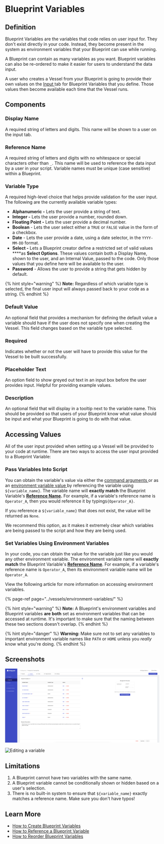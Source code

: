 # Blueprint Variables

## Definition

Blueprint Variables are the variables that code relies on user input for. They don't exist directly in your code. Instead, they become present in the system as environment variables that your Blueprint can use while running.

A Blueprint can contain as many variables as you want. Blueprint variables can also be re-ordered to make it easier for users to understand the data input.  
  
A user who creates a Vessel from your Blueprint is going to provide their own values on the [Input ](../vessels/form-input.md)tab for Blueprint Variables that you define. Those values then become available each time that the Vessel runs.

## Components

### **Display Name**

A required string of letters and digits. This name will be shown to a user on the input tab.

### Reference Name

A required string of letters and digits with no whitespace or special characters other than `_`. This name will be used to reference the data input by a user in your script. Variable names must be unique \(case sensitive\) within a Blueprint.

### **Variable** **Type**

A required high-level choice that helps provide validation for the user input. The following are the currently available variable types:

*  **Alphanumeric -** Lets the user provide a string of text.
*  **Integer -** Lets the user provide a number, rounded down.
*  **Floating Point -** Lets the user provide a decimal number.
*  **Boolean** -  Lets the user select either a `TRUE`  or `FALSE`  value in the form of a checkbox.
*  **Date** - Lets the user provide a date, using a date selector, in the `YYYY-MM-DD`  format.
*  **Select -**  Lets a Blueprint creator define a restricted set of valid values ****as **Select Options**. These values contain both a Display Name, shown to the user, and an Internal Value, passed to the code. Only those values that you define here will be available to the user. 
*  **Password** - Allows the user to provide a string that gets hidden by default.

{% hint style="warning" %}
**Note:** Regardless of which variable type is selected, the final user input will always passed back to your code as a string.
{% endhint %}

### **Default Value**

An optional field that provides a mechanism for defining the default value a variable should have if the user does not specify one when creating the Vessel. This field changes based on the variable type selected.

### **Required**

Indicates whether or not the user will have to provide this value for the Vessel to be built successfully.

### **Placeholder Text**

An option field to show greyed out text in an input box before the user provides input. Helpful for providing example values.

### **Description**

An optional field that will display in a tooltip next to the variable name. This should be provided so that users of your Blueprint know what value should be input and what your Blueprint is going to do with that value.

## Accessing Values

All of the user input provided when setting up a Vessel will be provided to your code at runtime. There are two ways to access the user input provided to a Blueprint Variable:

### **Pass Variables Into Script**

You can obtain the variable's value via either the [command arguments ](../vessels/code/command.md)or as an [environment variable value ](../vessels/environment-variables/)by referencing the variable using `${variable_name}`. The variable name will **exactly match** the Blueprint Variable's [**Reference Name**](blueprint-variables.md#reference-name)**.** For example, if a variable's reference name is `Operator_A`, then you would reference it by typing`${Operator_A}`.

If you reference a `${variable_name}` that does not exist, the value will be returned as `None`.

We recommend this option, as it makes it extremely clear which variables are being passed to the script and how they are being used.

### **Set Variables Using Environment Variables**

In your code, you can obtain the value for the variable just like you would any other environment variable. The environment variable name will **exactly match** the Blueprint Variable's [**Reference Name**](blueprint-variables.md#reference-name). For example, if a variable's reference name is `Operator_A`, then its environment variable name will be `Operator_A`.   
  
View the following article for more information on accessing environment variables.

{% page-ref page="../vessels/environment-variables/" %}

{% hint style="warning" %}
**Note:** A Blueprint's environment variables and Blueprint variables **are** **both** set as environment variables that can be accessed at runtime. It's important to make sure that the naming between these two sections doesn't overlap. 
{% endhint %}

{% hint style="danger" %}
**Warning:** Make sure not to set any variables to important environment variable names like `PATH` or `HOME` unless you _really_ know what you're doing.
{% endhint %}

## Screenshots

![](../../.gitbook/assets/image%20%2881%29.png)

![Editing a variable](../../.gitbook/assets/image%20%2838%29.png)

## Limitations

1. A Blueprint cannot have two variables with the same name.
2. A Blueprint variable cannot be conditionally shown or hidden based on a user's selection.
3. There is no built-in system to ensure that `${variable_name}` exactly matches a reference name. Make sure you don't have typos!

## Learn More

* [How to Create Blueprint Variables](../../how-tos/blueprints/how-to-create-blueprint-variables.md)
* [How to Reference a Blueprint Variable](../../how-tos/blueprints/how-to-reference-a-blueprint-variable.md)
* [How to Reorder Blueprint Variables](../../how-tos/blueprints/how-to-reorder-blueprint-variables.md)

